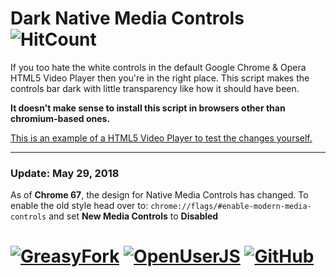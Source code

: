 # Dark Native Media Controls ![HitCount][hc]
If you too hate the white controls in the default Google Chrome & Opera HTML5 Video Player then you're in the right place. This script makes the controls bar dark with little transparency like how it should have been.

**It doesn't make sense to install this script in browsers other than chromium-based ones.**

[This is an example of a HTML5 Video Player to test the changes yourself.][1]

_______________________________________________________________

### Update: May 29, 2018

As of **Chrome 67**, the design for Native Media Controls has changed. To enable the old style head over to: `chrome://flags/#enable-modern-media-controls` and set **New Media Controls** to **Disabled**

# [![GreasyFork][b1]][l1] [![OpenUserJS][b2]][l2] [![GitHub][b3]][l3]


  [1]: https://www.w3schools.com/html/html5_video.asp

  [hc]: http://hits.dwyl.io/skqnder/userscripts-collection/tree/master/Chrome-Opera%20Dark%20Native%20Media%20Controls.svg
  [b1]: https://img.shields.io/badge/Install-GreasyFork-red.svg?longCache=true&style=for-the-badge&
  [b2]: https://img.shields.io/badge/Install-OpenUserJS-blue.svg?longCache=true&style=for-the-badge
  [b3]: https://img.shields.io/badge/Install-GitHub-lightgrey.svg?longCache=true&style=for-the-badge

  [l1]: https://greasyfork.org/en/scripts/37278-chrome-opera-dark-native-media-controls
  [l2]: https://openuserjs.org/scripts/eskander/[ChromeOpera]_Dark_Native_Media_Controls
  [l3]: https://github.com/skqnder/userscripts-collection/raw/master/Chrome-Opera%20Dark%20Native%20Media%20Controls/dark_native_media_controls.user.js
